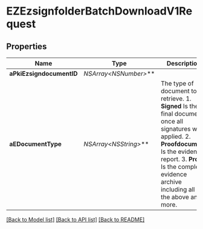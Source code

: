 # EZEzsignfolderBatchDownloadV1Request

## Properties
Name | Type | Description | Notes
------------ | ------------- | ------------- | -------------
**aPkiEzsigndocumentID** | **NSArray&lt;NSNumber*&gt;*** |  | 
**aEDocumentType** | **NSArray&lt;NSString*&gt;*** | The type of document to retrieve.  1. **Signed** Is the final document once all signatures were applied. 2. **Proofdocument** Is the evidence report. 3. **Proof** Is the complete evidence archive including all of the above and more. | 

[[Back to Model list]](../README.md#documentation-for-models) [[Back to API list]](../README.md#documentation-for-api-endpoints) [[Back to README]](../README.md)


